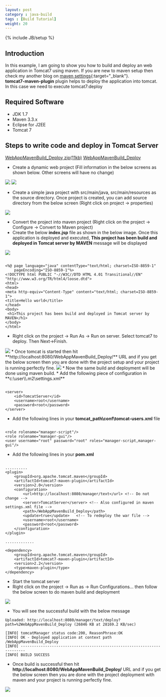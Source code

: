 ```yaml
---
layout: post
category : java-build
tags : [Build Tutorial]
weight: 20
---
```

{% include JB/setup %}

## Introduction

In this example, I am going to show you how to build and deploy an web application in Tomcat7 using maven. If you are new to maven setup then check my another blog on [maven settings](http://ashismo.github.io/java-build/2015/05/09/Setting%20up%20a%20Maven%20Build/){:target="_blank"}.  
**tomcat7-maven-plugin** plugin helps to deploy the application into tomcat. In this case we need to execute tomcat7:deploy

## Required Software


 * JDK 1.7
 * Maven 3.3.x
 * Eclipse for J2EE
 * Tomcat 7
 
## Steps to write code and deploy in Tomcat Server

 
<div class="download-view"> 
	<span class="download">
		<a href="https://github.com/ashismo/repositoryForMyBlog/tree/master/maven/WebAppMavenBuild_Deploy.zip" target="_blank">WebAppMavenBuild_Deploy zip(11kb)</a> 
	</span>
	<span class="view">
		<a href="https://github.com/ashismo/repositoryForMyBlog/tree/master/maven/WebAppMavenBuild_Deploy" target="_blank">WebAppMavenBuild_Deploy</a>
	</span>
</div>

 * Create a dynamic web project (Fill information in the below screens as shown below. Other screens will have no change)
 <img src="https://cloud.githubusercontent.com/assets/11231867/7843123/2fd24166-04c5-11e5-9f3a-f9dc0494cec8.png"/>
 
 <img src="https://cloud.githubusercontent.com/assets/11231867/7843126/3149553e-04c5-11e5-86a7-9b3d28dbda48.png"/>
 
 * Create a simple java project with src/main/java, src/main/resources as the source directory. Once project is created, you can add source directory from the below screen (Right click on project -> properties)

 <img src="https://cloud.githubusercontent.com/assets/11231867/7843024/a0ce8e98-04c4-11e5-98d1-33463b6e9502.PNG"/>
 
 * Convert the project into maven project (Right click on the project -> Configure -> Convert to Maven project)
 * Create the below **index.jsp** file as shown in the below image. Once this application is deployed and executed, **This project has been build and deployed in Tomcat server by MAVEN** message will be displayed
<img src="https://cloud.githubusercontent.com/assets/11231867/7843270/35f54420-04c6-11e5-952e-5f6dbed936b7.PNG"/>

<pre class="prettyprint highlight"><code class="language-java" data-lang="java">
&lt;%@ page language="java" contentType="text/html; charset=ISO-8859-1"
    pageEncoding="ISO-8859-1"%&gt;
&lt;!DOCTYPE html PUBLIC "-//W3C//DTD HTML 4.01 Transitional//EN" "http://www.w3.org/TR/html4/loose.dtd"&gt;
&lt;html&gt;
&lt;head&gt;
&lt;meta http-equiv="Content-Type" content="text/html; charset=ISO-8859-1"&gt;
&lt;title&gt;Hello world&lt;/title&gt;
&lt;/head&gt;
&lt;body&gt;
 &lt;h1&gt;This project has been build and deployed in Tomcat server by MAVEN&lt;/h1&gt;
&lt;/body&gt;
&lt;/html&gt;
</code></pre>


 * Right click on the project -> Run As -> Run on server. Select tomcat7 to deploy. Then Next->Finish.
<img src="https://cloud.githubusercontent.com/assets/11231867/7843393/0397873a-04c7-11e5-8873-0f4e7ad3aea5.png"/> 
 * Once tomcat is started then hit **http://localhost:8080/WebAppMavenBuild_Deploy/** URL and if you get the below screen then you are done with the project setup and your project is running perfectly fine.
 <img src="https://cloud.githubusercontent.com/assets/11231867/7843452/64d3f0ec-04c7-11e5-9206-58c5c7177b0e.png"/>
 * Now the same build and deployment will be done using maven build.
 * Add the following piece of configuration in **c:\user\<user_name>\.m2\settings.xml**

<pre class="prettyprint highlight"><code class="language-xml" data-lang="xml">
&lt;server&gt;
	&lt;id&gt;TomcatServer&lt;/id&gt;
	&lt;username&gt;root&lt;/username&gt;
	&lt;password&gt;root&lt;/password&gt;
&lt;/server&gt;
</code></pre>

 * Add the following lines in your **tomcat_path\conf\tomcat-users.xml** file

<pre class="prettyprint highlight"><code class="language-xml" data-lang="xml">
&lt;role rolename="manager-script"/&gt;
&lt;role rolename="manager-gui"/&gt;
&lt;user username="root" password="root" roles="manager-script,manager-gui"/&gt;
</code></pre>

 * Add the following lines in your **pom.xml**

<pre class="prettyprint highlight"><code class="language-xml" data-lang="xml">
..........
&lt;plugin&gt;
	&lt;groupId&gt;org.apache.tomcat.maven&lt;/groupId&gt;
	&lt;artifactId&gt;tomcat7-maven-plugin&lt;/artifactId&gt;
	&lt;version&gt;2.0&lt;/version&gt;
	&lt;configuration&gt;
		&lt;url&gt;http://localhost:8080/manager/text&lt;/url&gt; &lt;!-- Do not change --&gt;
		&lt;server&gt;TomcatServer&lt;/server&gt; &lt;!-- Also configured in maven settings.xml file --&gt;
		&lt;path&gt;/WebAppMavenBuild_Deploy&lt;/path&gt;
		&lt;update&gt;true&lt;/update&gt;   &lt;!-- To redeploy the war file --&gt;
		&lt;username&gt;root&lt;/username&gt;
		&lt;password&gt;root&lt;/password&gt;
	&lt;/configuration&gt;
&lt;/plugin&gt;

.............

&lt;dependency&gt;
	&lt;groupId&gt;org.apache.tomcat.maven&lt;/groupId&gt;
	&lt;artifactId&gt;tomcat7-maven-plugin&lt;/artifactId&gt;
	&lt;version&gt;2.2&lt;/version&gt;
	&lt;type&gt;maven-plugin&lt;/type&gt;
&lt;/dependency&gt;
</code></pre>
 
 * Start the tomcat server
 * Right click on the project -> Run as -> Run Configurations... then follow the below screen to do maven build and deployment

 <img src="https://cloud.githubusercontent.com/assets/11231867/7844765/62e4807c-04d0-11e5-9672-eccf8966b860.PNG">
 
 * You will see the successful build with the below message
 
```
Uploaded: http://localhost:8080/manager/text/deploy?path=%2WebAppMavenBuild_Deploy (26846 KB at 28169.2 KB/sec)
 
[INFO] tomcatManager status code:200, ReasonPhrase:OK
[INFO] OK - Deployed application at context path /WebAppMavenBuild_Deploy
[INFO] ------------------------------------------------------------------------
[INFO] BUILD SUCCESS
```

 * Once build is successful then hit **http://localhost:8080/WebAppMavenBuild_Deploy/** URL and if you get the below screen then you are done with the project deployment with maven and your project is running perfectly fine.
 <img src="https://cloud.githubusercontent.com/assets/11231867/7843452/64d3f0ec-04c7-11e5-9206-58c5c7177b0e.png"/>
